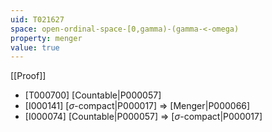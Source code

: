 ```yaml
---
uid: T021627
space: open-ordinal-space-[0,gamma)-(gamma-<-omega)
property: menger
value: true
---
```

[[Proof]]

* [T000700] [Countable|P000057]
* [I000141] [$\sigma$-compact|P000017] => [Menger|P000066]
* [I000074] [Countable|P000057] => [$\sigma$-compact|P000017]

